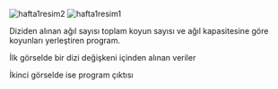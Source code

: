 ![hafta1resim2](https://user-images.githubusercontent.com/102829820/204027504-02707ab7-9388-48ee-9dfb-6fff9048f076.png)
![hafta1resim1](https://user-images.githubusercontent.com/102829820/204026941-09282f34-1517-4a2d-abf4-91853b0e50a3.png)
<p>Diziden alınan ağıl sayısı toplam koyun sayısı ve ağıl kapasitesine göre koyunları yerleştiren program.</p>

<p>İlk görselde bir dizi değişkeni içinden alınan veriler</p>

<p>İkinci görselde ise program çıktısı</p>

